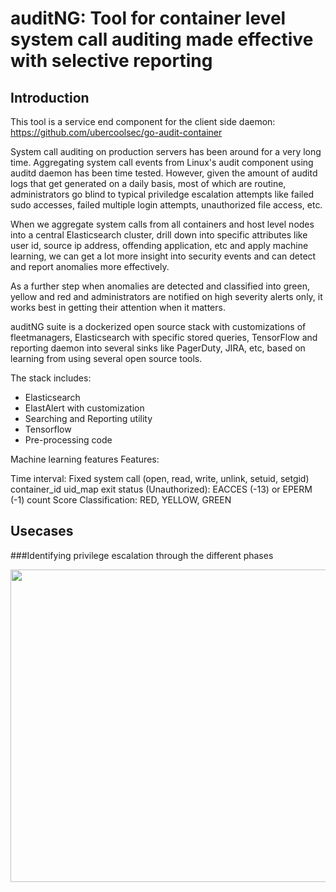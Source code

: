 # auditNG: Tool for container level system call auditing made effective with selective reporting

## Introduction
This tool is a service end component for the client side daemon: https://github.com/ubercoolsec/go-audit-container

System call auditing on production servers has been around for a very long time. Aggregating system call events from Linux's audit component using auditd daemon has been time tested. However, given the amount of auditd logs that get generated on a daily basis, most of which are routine, administrators go blind to typical priviledge escalation attempts like failed sudo accesses, failed multiple login attempts, unauthorized file access, etc.

When we aggregate system calls from all containers and host level nodes into a central Elasticsearch cluster, drill down into specific attributes like user id, source ip address, offending application, etc and apply machine learning, we can get a lot more insight into security events and can detect and report anomalies more effectively.

As a further step when anomalies are detected and classified into green, yellow and red and administrators are notified on high severity alerts only, it works best in getting their attention when it matters.

auditNG suite is a dockerized open source stack with customizations of fleetmanagers, Elasticsearch with specific stored queries, TensorFlow and reporting daemon into several sinks like PagerDuty, JIRA, etc, based on learning from using several open source tools.

The stack includes:
 - Elasticsearch
 - ElastAlert with customization
 - Searching and Reporting utility
 - Tensorflow
 - Pre-processing code

Machine learning features
Features:

Time interval: Fixed
system call (open, read, write, unlink, setuid, setgid)
container_id
uid_map
exit status (Unauthorized): EACCES (-13) or EPERM (-1)
count
Score
Classification:
RED, YELLOW, GREEN


## Usecases
###Identifying privilege escalation through the different phases

<img src="https://github.com/rhonnava/auditNG/blob/master/wiki/hacking_cycle.png" width="600" height="500">




